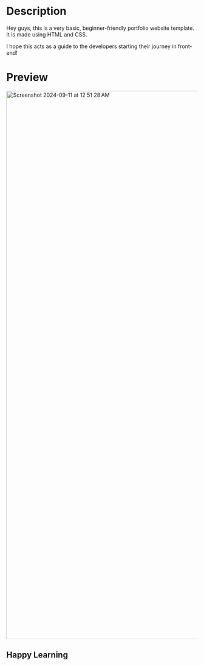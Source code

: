 # Description

Hey guys, this is a very basic, beginner-friendly portfolio website template.
It is made using HTML and CSS.

I hope this acts as a guide to the developers starting their journey in front-end!

# Preview
<img width="1442" alt="Screenshot 2024-09-11 at 12 51 28 AM" src="https://github.com/user-attachments/assets/447d43b0-a8f4-4e16-b4ea-b6fc0ac807a9">

## Happy Learning

